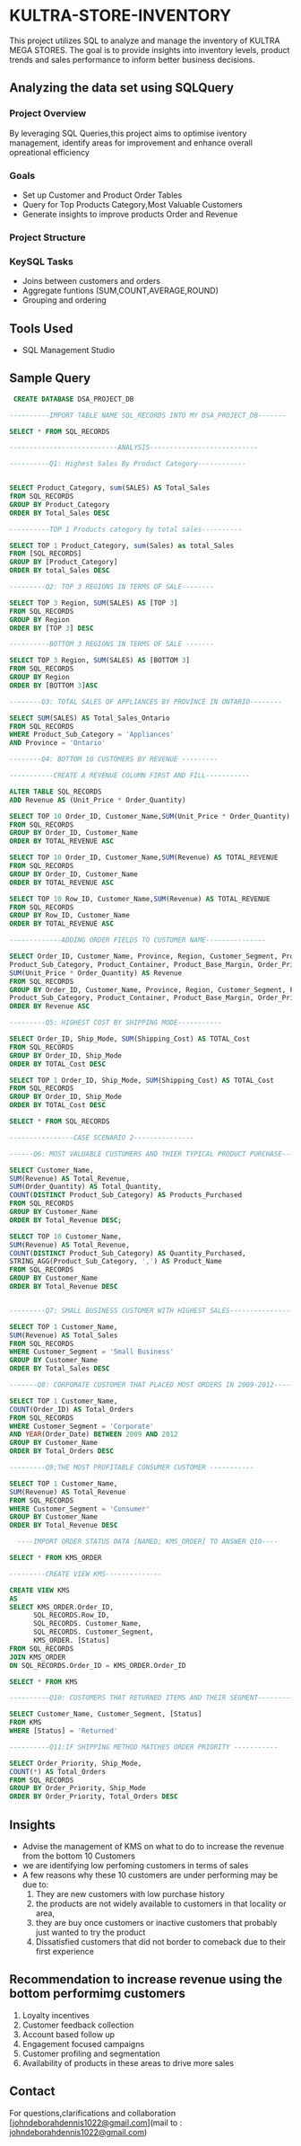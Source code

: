 # KULTRA-STORE-INVENTORY
This project utilizes SQL to analyze and manage the inventory of KULTRA MEGA STORES. The goal is to provide insights into  inventory levels, product trends and sales performance to inform better business decisions.
## Analyzing the data set using SQLQuery

### Project Overview
By leveraging SQL Queries,this project aims to optimise iventory management, identify areas for improvement and enhance overall opreational efficiency

### Goals 
-  Set up Customer and Product Order Tables
-  Query for Top Products Category,Most Valuable Customers
-  Generate insights to improve products Order and Revenue

  ### Project Structure 
 
  


### KeySQL Tasks

-  Joins between customers and orders
-  Aggregate funtions (SUM,COUNT,AVERAGE,ROUND)
-  Grouping and ordering

## Tools Used
- SQL Management Studio


## Sample Query
 ```SQL
  CREATE DATABASE DSA_PROJECT_DB

----------IMPORT TABLE NAME SQL_RECORDS INTO MY DSA_PROJECT_DB-------

SELECT * FROM SQL_RECORDS

---------------------------ANALYSIS---------------------------

----------Q1: Highest Sales By Product Category------------


SELECT Product_Category, sum(SALES) AS Total_Sales
fROM SQL_RECORDS
GROUP BY Product_Category
ORDER BY Total_Sales DESC

----------TOP 1 Products category by total sales----------

SELECT TOP 1 Product_Category, sum(Sales) as total_Sales
FROM [SQL_RECORDS]
GROUP BY [Product_Category]
ORDER BY total_Sales DESC

---------Q2: TOP 3 REGIONS IN TERMS OF SALE--------

SELECT TOP 3 Region, SUM(SALES) AS [TOP 3]
FROM SQL_RECORDS
GROUP BY Region
ORDER BY [TOP 3] DESC

----------BOTTOM 3 REGIONS IN TERMS OF SALE -------

SELECT TOP 3 Region, SUM(SALES) AS [BOTTOM 3]
FROM SQL_RECORDS
GROUP BY Region
ORDER BY [BOTTOM 3]ASC

--------Q3: TOTAL SALES OF APPLIANCES BY PROVINCE IN ONTARIO--------

SELECT SUM(SALES) AS Total_Sales_Ontario
FROM SQL_RECORDS
WHERE Product_Sub_Category = 'Appliances' 
AND Province = 'Ontario'

--------Q4: BOTTOM 10 CUSTOMERS BY REVENUE ---------

-----------CREATE A REVENUE COLUMN FIRST AND FILL-----------

ALTER TABLE SQL_RECORDS
ADD Revenue AS (Unit_Price * Order_Quantity)

SELECT TOP 10 Order_ID, Customer_Name,SUM(Unit_Price * Order_Quantity) AS TOTAL_REVENUE
FROM SQL_RECORDS
GROUP BY Order_ID, Customer_Name
ORDER BY TOTAL_REVENUE ASC

SELECT TOP 10 Order_ID, Customer_Name,SUM(Revenue) AS TOTAL_REVENUE
FROM SQL_RECORDS
GROUP BY Order_ID, Customer_Name
ORDER BY TOTAL_REVENUE ASC

SELECT TOP 10 Row_ID, Customer_Name,SUM(Revenue) AS TOTAL_REVENUE
FROM SQL_RECORDS
GROUP BY Row_ID, Customer_Name
ORDER BY TOTAL_REVENUE ASC

-------------ADDING ORDER FIELDS TO CUSTOMER NAME---------------

SELECT Order_ID, Customer_Name, Province, Region, Customer_Segment, Product_Category, 
Product_Sub_Category, Product_Container, Product_Base_Margin, Order_Priority, Discount, Unit_Price,
SUM(Unit_Price * Order_Quantity) AS Revenue
FROM SQL_RECORDS
GROUP BY Order_ID, Customer_Name, Province, Region, Customer_Segment, Product_Category, 
Product_Sub_Category, Product_Container, Product_Base_Margin, Order_Priority, Discount, Unit_Price
ORDER BY Revenue ASC

---------Q5: HIGHEST COST BY SHIPPING MODE-----------

SELECT Order_ID, Ship_Mode, SUM(Shipping_Cost) AS TOTAL_Cost
FROM SQL_RECORDS
GROUP BY Order_ID, Ship_Mode
ORDER BY TOTAL_Cost DESC

SELECT TOP 1 Order_ID, Ship_Mode, SUM(Shipping_Cost) AS TOTAL_Cost
FROM SQL_RECORDS
GROUP BY Order_ID, Ship_Mode
ORDER BY TOTAL_Cost DESC

SELECT * FROM SQL_RECORDS

----------------CASE SCENARIO 2---------------

------Q6: MOST VALUABLE CUSTOMERS AND THIER TYPICAL PRODUCT PURCHASE---

SELECT Customer_Name,
SUM(Revenue) AS Total_Revenue,
SUM(Order_Quantity) AS Total_Quantity,
COUNT(DISTINCT Product_Sub_Category) AS Products_Purchased
FROM SQL_RECORDS
GROUP BY Customer_Name
ORDER BY Total_Revenue DESC;

SELECT TOP 10 Customer_Name,
SUM(Revenue) AS Total_Revenue,
COUNT(DISTINCT Product_Sub_Category) AS Quantity_Purchased,
STRING_AGG(Product_Sub_Category, ',') AS Product_Name  
FROM SQL_RECORDS
GROUP BY Customer_Name
ORDER BY Total_Revenue DESC


---------Q7: SMALL BUSINESS CUSTOMER WITH HIGHEST SALES-------------------

SELECT TOP 1 Customer_Name,
SUM(Revenue) AS Total_Sales
FROM SQL_RECORDS
WHERE Customer_Segment = 'Small Business'
GROUP BY Customer_Name
ORDER BY Total_Sales DESC

-------Q8: CORPORATE CUSTOMER THAT PLACED MOST ORDERS IN 2009-2012-----

SELECT TOP 1 Customer_Name,
COUNT(Order_ID) AS Total_Orders
FROM SQL_RECORDS
WHERE Customer_Segment = 'Corporate'
AND YEAR(Order_Date) BETWEEN 2009 AND 2012
GROUP BY Customer_Name
ORDER BY Total_Orders DESC

---------Q9;THE MOST PROFITABLE CONSUMER CUSTOMER -----------

SELECT TOP 1 Customer_Name,
SUM(Revenue) AS Total_Revenue
FROM SQL_RECORDS
WHERE Customer_Segment = 'Consumer'
GROUP BY Customer_Name
ORDER BY Total_Revenue DESC

   ----IMPORT ORDER STATUS DATA [NAMED; KMS_ORDER] TO ANSWER Q10----

SELECT * FROM KMS_ORDER

---------CREATE VIEW KMS--------------

CREATE VIEW KMS
AS
SELECT KMS_ORDER.Order_ID,
       SQL_RECORDS.Row_ID,
       SQL_RECORDS. Customer_Name,
	   SQL_RECORDS. Customer_Segment,
	   KMS_ORDER. [Status]
FROM SQL_RECORDS
JOIN KMS_ORDER
ON SQL_RECORDS.Order_ID = KMS_ORDER.Order_ID

SELECT * FROM KMS

----------Q10: CUSTOMERS THAT RETURNED ITEMS AND THEIR SEGMENT----------

SELECT Customer_Name, Customer_Segment, [Status]
FROM KMS
WHERE [Status] = 'Returned'

----------Q11:IF SHIPPING METHOD MATCHES ORDER PRIORITY -----------

SELECT Order_Priority, Ship_Mode,
COUNT(*) AS Total_Orders
FROM SQL_RECORDS
GROUP BY Order_Priority, Ship_Mode
ORDER BY Order_Priority, Total_Orders DESC
```

## Insights 

-  Advise the management of KMS on what to do to increase the revenue from the bottom 10 Customers
-  we are identifying low perfoming customers in terms of sales
-  A few reasons why these 10 customers are under performing may be due to:
   1. They are new customers with low purchase history
   2. the products are not widely available to customers in that locality or area,
   3. they are buy once customers or inactive customers that probably just wanted to try the product
   4. Dissatisfied customers that did not border to comeback due to their first experience
 
  ## Recommendation to increase revenue using the bottom performimg customers
   1. Loyalty incentives
   2. Customer feedback collection
   3. Account based follow up
   4. Engagement focused campaigns
   5. Customer profiling and segmentation
   6. Availability of products in these areas to drive more sales
 
## Contact
For questions,clarifications and collaboration [johndeborahdennis1022@gmail.com](mail to : johndeborahdennis1022@gmail.com)
